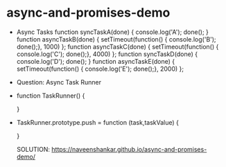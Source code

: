 # async-and-promises-demo

* Async Tasks
function syncTaskA(done) { console.log('A'); done(); }
function asyncTaskB(done) { setTimeout(function() { console.log('B'); done();}, 1000) };
function asyncTaskC(done) { setTimeout(function() { console.log('C'); done();}, 4000) };
function syncTaskD(done) { console.log('D'); done(); }
function asyncTaskE(done) { setTimeout(function() { console.log('E'); done();}, 2000) };

* Question: Async Task Runner
* function TaskRunner() {

  }

* TaskRunner.prototype.push = function (task,taskValue) {

  }
  
  SOLUTION: 
  https://naveenshankar.github.io/async-and-promises-demo/
